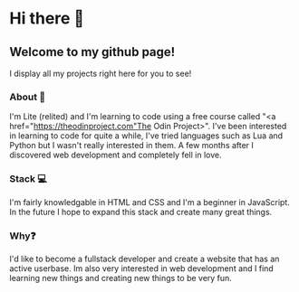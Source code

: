 # Hi there 👋

## Welcome to my github page!

I display all my projects right here for you to see!

### About 📝 

I'm Lite (relited) and I'm learning to code using a free course called "<a href="https://theodinproject.com"The Odin Project></a>". I've been interested in learning to code for quite a while, I've tried languages such as Lua and Python but I wasn't really interested in them. A few months after I discovered web development and completely fell in love.

### Stack 💻

I'm fairly knowledgable in HTML and CSS and I'm a beginner in JavaScript. In the future I hope to expand this stack and create many great things.

### Why❓

I'd like to become a fullstack developer and create a website that has an active userbase. Im also very interested in web development and I find learning new things and creating new things to be very fun.

